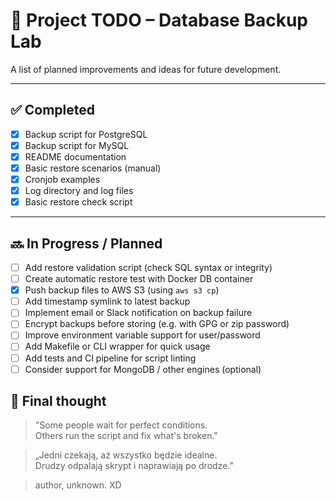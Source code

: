# 🧠 Project TODO – Database Backup Lab

A list of planned improvements and ideas for future development.

---

## ✅ Completed

- [x] Backup script for PostgreSQL
- [x] Backup script for MySQL
- [x] README documentation
- [x] Basic restore scenarios (manual)
- [x] Cronjob examples
- [x] Log directory and log files
- [x] Basic restore check script

---

## 🔜 In Progress / Planned

- [ ] Add restore validation script (check SQL syntax or integrity)
- [ ] Create automatic restore test with Docker DB container
- [x] Push backup files to AWS S3 (using `aws s3 cp`)
- [ ] Add timestamp symlink to latest backup
- [ ] Implement email or Slack notification on backup failure
- [ ] Encrypt backups before storing (e.g. with GPG or zip password)
- [ ] Improve environment variable support for user/password
- [ ] Add Makefile or CLI wrapper for quick usage
- [ ] Add tests and CI pipeline for script linting
- [ ] Consider support for MongoDB / other engines (optional)

## 💬 Final thought

> "Some people wait for perfect conditions.  
> Others run the script and fix what's broken."

> „Jedni czekają, aż wszystko będzie idealne.  
> Drudzy odpalają skrypt i naprawiają po drodze.”

> author, unknown. 
> XD 